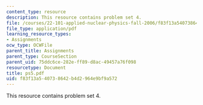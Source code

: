 ```yaml
---
content_type: resource
description: This resource contains problem set 4.
file: /courses/22-101-applied-nuclear-physics-fall-2006/f83f13a540738642b4d2964e9bf9a572_ps5.pdf
file_type: application/pdf
learning_resource_types:
- Assignments
ocw_type: OCWFile
parent_title: Assignments
parent_type: CourseSection
parent_uid: 75ddc6ce-282e-ff89-d8ac-49457a76f098
resourcetype: Document
title: ps5.pdf
uid: f83f13a5-4073-8642-b4d2-964e9bf9a572
---
```

This resource contains problem set 4.

